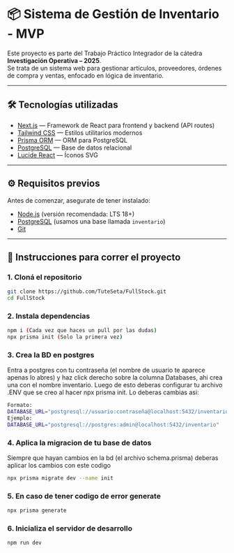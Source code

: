 # 📦 Sistema de Gestión de Inventario - MVP

Este proyecto es parte del Trabajo Práctico Integrador de la cátedra **Investigación Operativa – 2025**.  
Se trata de un sistema web para gestionar artículos, proveedores, órdenes de compra y ventas, enfocado en lógica de inventario.

---

## 🛠 Tecnologías utilizadas

- [Next.js](https://nextjs.org/) — Framework de React para frontend y backend (API routes)
- [Tailwind CSS](https://tailwindcss.com/) — Estilos utilitarios modernos
- [Prisma ORM](https://www.prisma.io/) — ORM para PostgreSQL
- [PostgreSQL](https://www.postgresql.org/) — Base de datos relacional
- [Lucide React](https://lucide.dev/) — Íconos SVG

---

## ⚙️ Requisitos previos

Antes de comenzar, asegurate de tener instalado:

- [Node.js](https://nodejs.org/) (versión recomendada: LTS 18+)
- [PostgreSQL](https://www.postgresql.org/) (usamos una base llamada `inventario`)
- [Git](https://git-scm.com/)

---

## 🚀 Instrucciones para correr el proyecto

### 1. Cloná el repositorio

```bash
git clone https://github.com/TuteSeta/FullStock.git
cd FullStock
```

### 2. Instala dependencias
```bash
npm i (Cada vez que haces un pull por las dudas)
npx prisma init (Solo la primera vez)
```

### 3. Crea la BD en postgres
Entra a postgres con tu contraseña (el nombre de usuario te aparece apenas lo abres) y haz click derecho sobre la columna Databases, ahi crea una con el nombre inventario.
Luego de esto deberas configurar tu archivo .ENV que se creo al hacer npx prisma init. Lo deberas cambias asi:
```bash
Formato:
DATABASE_URL="postgresql://usuario:contraseña@localhost:5432/inventario"
Ejemplo:
DATABASE_URL="postgresql://postgres:admin@localhost:5432/inventario"
```
### 4. Aplica la migracion de tu base de datos
Siempre que hayan cambios en la bd (el archivo schema.prisma) deberas aplicar los cambios con este codigo

```bash
npx prisma migrate dev --name init
```

### 5. En caso de tener codigo de error generate
```bash
npx prisma generate
```

### 6. Inicializa el servidor de desarrollo
```bash
npm run dev
```